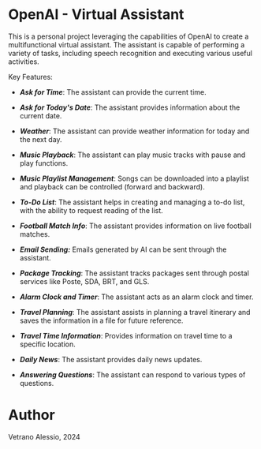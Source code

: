 # OpenAI - Virtual Assistant

This is a personal project leveraging the capabilities of OpenAI to create a multifunctional virtual assistant. The assistant is capable of performing a variety of tasks, including speech recognition and executing various useful activities.

Key Features:

* ***Ask for Time***: The assistant can provide the current time.

* ***Ask for Today's Date***: The assistant provides information about the current date.

* ***Weather***: The assistant can provide weather information for today and the next day.

* ***Music Playback***: The assistant can play music tracks with pause and play functions.

* ***Music Playlist Management***: Songs can be downloaded into a playlist and playback can be controlled (forward and backward).

* ***To-Do List***: The assistant helps in creating and managing a to-do list, with the ability to request reading of the list.

* ***Football Match Info***: The assistant provides information on live football matches.

* ***Email Sending:*** Emails generated by AI can be sent through the assistant.

* ***Package Tracking***: The assistant tracks packages sent through postal services like Poste, SDA, BRT, and GLS.

* ***Alarm Clock and Timer***: The assistant acts as an alarm clock and timer.

* ***Travel Planning***: The assistant assists in planning a travel itinerary and saves the information in a file for future reference.

* ***Travel Time Information***: Provides information on travel time to a specific location.

* ***Daily News***: The assistant provides daily news updates.

* ***Answering Questions***: The assistant can respond to various types of questions.

# Author
Vetrano Alessio, 2024
